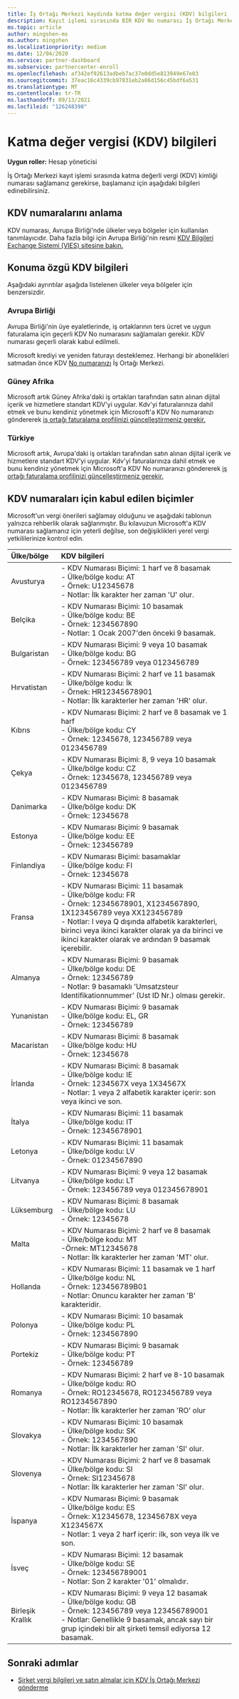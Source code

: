 ```yaml
---
title: İş Ortağı Merkezi kaydında katma değer vergisi (KDV) bilgileri
description: Kayıt işlemi sırasında BIR KDV No numarası İş Ortağı Merkezi, bu bilgiler başlamanıza yardımcı olur.
ms.topic: article
author: mingshen-ms
ms.author: mingshen
ms.localizationpriority: medium
ms.date: 12/04/2020
ms.service: partner-dashboard
ms.subservice: partnercenter-enroll
ms.openlocfilehash: af342ef92613adbeb7ac37e0dd5e813949e67e03
ms.sourcegitcommit: 37eac16c4339cb97831eb2a86d156c45bdf6a531
ms.translationtype: MT
ms.contentlocale: tr-TR
ms.lasthandoff: 09/13/2021
ms.locfileid: "126248398"
---
```

# <a name="value-added-tax-vat-information"></a>Katma değer vergisi (KDV) bilgileri

**Uygun roller:** Hesap yöneticisi


İş Ortağı Merkezi kayıt işlemi sırasında katma değerli vergi (KDV) kimliği numarası sağlamanız gerekirse, başlamanız için aşağıdaki bilgileri edinebilirsiniz.

## <a name="understanding-vat-numbers"></a>KDV numaralarını anlama

KDV numarası, Avrupa Birliği'nde ülkeler veya bölgeler için kullanılan tanımlayıcıdır. Daha fazla bilgi için Avrupa Birliği'nin resmi [KDV Bilgileri Exchange Sistemi (VIES) sitesine bakın.](http://ec.europa.eu/taxation_customs/vies/vieshome.do)

## <a name="location-specific-vat-information"></a>Konuma özgü KDV bilgileri

Aşağıdaki ayrıntılar aşağıda listelenen ülkeler veya bölgeler için benzersizdir.

### <a name="european-union"></a>Avrupa Birliği

Avrupa Birliği'nin üye eyaletlerinde, iş ortaklarının ters ücret ve uygun faturalama için geçerli KDV No numarasını sağlamaları gerekir. KDV numarası geçerli olarak kabul edilmeli.

Microsoft krediyi ve yeniden faturayı desteklemez. Herhangi bir abonelikleri satmadan önce KDV [No numaranızı](organization-tax-info.md) İş Ortağı Merkezi.

### <a name="south-africa"></a>Güney Afrika

Microsoft artık Güney Afrika'daki iş ortakları tarafından satın alınan dijital içerik ve hizmetlere standart KDV'yi uygular. Kdv'yi faturalarınıza dahil etmek ve bunu kendiniz yönetmek için Microsoft'a KDV No numaranızı göndererek [iş ortağı faturalama profilinizi güncelleştirmeniz gerekir.](organization-tax-info.md)

### <a name="turkey"></a>Türkiye

Microsoft artık, Avrupa'daki iş ortakları tarafından satın alınan dijital içerik ve hizmetlere standart KDV'yi uygular. Kdv'yi faturalarınıza dahil etmek ve bunu kendiniz yönetmek için Microsoft'a KDV No numaranızı göndererek [iş ortağı faturalama profilinizi güncelleştirmeniz gerekir.](organization-tax-info.md)

## <a name="accepted-formats-for-vat-numbers"></a>KDV numaraları için kabul edilen biçimler

Microsoft'un vergi önerileri sağlamay olduğunu ve aşağıdaki tablonun yalnızca rehberlik olarak sağlanmıştır. Bu kılavuzun Microsoft'a KDV numarası sağlamanız için yeterli değilse, son değişiklikleri yerel vergi yetkililerinize kontrol edin.

|Ülke/bölge | KDV bilgileri |
|:------------|:----------|
|Avusturya  |- KDV Numarası Biçimi: 1 harf ve 8 basamak<br/>- Ülke/bölge kodu: AT<br/>- Örnek: U12345678<br/>- Notlar: İlk karakter her zaman 'U' olur. |
|Belçika  |- KDV Numarası Biçimi: 10 basamak<br/>- Ülke/bölge kodu: BE<br/>- Örnek: 1234567890<br/>- Notlar: 1 Ocak 2007'den önceki 9 basamak. |
| Bulgaristan  |- KDV Numarası Biçimi: 9 veya 10 basamak<br/>- Ülke/bölge kodu: BG<br/>- Örnek: 123456789 veya 0123456789 |
| Hırvatistan |- KDV Numarası Biçimi: 2 harf ve 11 basamak<br/>- Ülke/bölge kodu: İk<br/>- Örnek: HR12345678901<br/>- Notlar: İlk karakterler her zaman 'HR' olur. |
|Kıbrıs |- KDV Numarası Biçimi: 2 harf ve 8 basamak ve 1 harf<br/>- Ülke/bölge kodu: CY<br/>- Örnek: 12345678, 123456789 veya 0123456789 |
|Çekya |- KDV Numarası Biçimi: 8, 9 veya 10 basamak<br/>- Ülke/bölge kodu: CZ<br/>- Örnek: 12345678, 123456789 veya 0123456789 |
| Danimarka |- KDV Numarası Biçimi: 8 basamak<br/>- Ülke/bölge kodu: DK<br/>- Örnek: 12345678<br/> |
|Estonya |- KDV Numarası Biçimi: 9 basamak<br/>- Ülke/bölge kodu: EE<br/>- Örnek: 123456789<br/> |
|Finlandiya |- KDV Numarası Biçimi: basamaklar<br/>- Ülke/bölge kodu: FI<br/>- Örnek: 12345678 |
|Fransa |- KDV Numarası Biçimi: 11 basamak<br/>- Ülke/bölge kodu: FR<br/>- Örnek: 12345678901, X1234567890, 1X123456789 veya XX123456789<br/>- Notlar: I veya Q dışında alfabetik karakterleri, birinci veya ikinci karakter olarak ya da birinci ve ikinci karakter olarak ve ardından 9 basamak içerebilir. |
|Almanya |- KDV Numarası Biçimi: 9 basamak<br/>- Ülke/bölge kodu: DE<br/>- Örnek: 123456789<br/>- Notlar: 9 basamaklı 'Umsatzsteur Identifikationnummer' (Ust ID Nr.) olması gerekir. |
|Yunanistan |- KDV Numarası Biçimi: 9 basamak<br/>- Ülke/bölge kodu: EL, GR<br/>- Örnek: 123456789 |
|Macaristan |- KDV Numarası Biçimi: 8 basamak<br/>- Ülke/bölge kodu: HU<br/>- Örnek: 12345678 |
|İrlanda |- KDV Numarası Biçimi: 8 basamak<br/>- Ülke/bölge kodu: IE<br/>- Örnek: 1234567X veya 1X34567X<br/>- Notlar: 1 veya 2 alfabetik karakter içerir: son veya ikinci ve son. |
|İtalya |- KDV Numarası Biçimi: 11 basamak<br/>- Ülke/bölge kodu: IT<br/>- Örnek: 12345678901 |
|Letonya |- KDV Numarası Biçimi: 11 basamak<br/>- Ülke/bölge kodu: LV<br/>- Örnek: 01234567890 |
|Litvanya |- KDV Numarası Biçimi: 9 veya 12 basamak<br/>- Ülke/bölge kodu: LT<br/>- Örnek: 123456789 veya 012345678901 |
|Lüksemburg |- KDV Numarası Biçimi: 8 basamak<br/>- Ülke/bölge kodu: LU<br/>- Örnek: 12345678 |
|Malta |- KDV Numarası Biçimi: 2 harf ve 8 basamak<br/>- Ülke/bölge kodu: MT</br>-Örnek: MT12345678<br/>- Notlar: İlk karakterler her zaman 'MT' olur. |
|Hollanda |- KDV Numarası Biçimi: 11 basamak ve 1 harf<br/>- Ülke/bölge kodu: NL<br/>- Örnek: 123456789B01<br/>- Notlar: Onuncu karakter her zaman 'B' karakteridir. |
|Polonya |- KDV Numarası Biçimi: 10 basamak<br/>- Ülke/bölge kodu: PL<br/>- Örnek: 1234567890 |
|Portekiz |- KDV Numarası Biçimi: 9 basamak<br/>- Ülke/bölge kodu: PT<br/>- Örnek: 123456789 |
|Romanya |- KDV Numarası Biçimi: 2 harf ve 8-10 basamak<br/>- Ülke/bölge kodu: RO<br/>- Örnek: RO12345678, RO123456789 veya RO1234567890<br/>- Notlar: İlk karakterler her zaman 'RO' olur |
|Slovakya |- KDV Numarası Biçimi: 10 basamak<br/>- Ülke/bölge kodu: SK<br/>- Örnek: 1234567890<br/>- Notlar: İlk karakterler her zaman 'SI' olur. |
|Slovenya |- KDV Numarası Biçimi: 2 harf ve 8 basamak<br/>- Ülke/bölge kodu: SI<br/>- Örnek: SI12345678<br/>- Notlar: İlk karakterler her zaman 'SI' olur. |
|İspanya |- KDV Numarası Biçimi: 9 basamak<br/>- Ülke/bölge kodu: ES<br/>- Örnek: X12345678, 12345678X veya X1234567X<br/>- Notlar: 1 veya 2 harf içerir: ilk, son veya ilk ve son. |
|İsveç |- KDV Numarası Biçimi: 12 basamak<br/>- Ülke/bölge kodu: SE<br/>- Örnek: 123456789001<br/>- Notlar: Son 2 karakter '01' olmalıdır. |
|Birleşik Krallık |- KDV Numarası Biçimi: 9 veya 12 basamak<br/>- Ülke/bölge kodu: GB<br/>- Örnek: 123456789 veya 123456789001<br/>- Notlar: Genellikle 9 basamak, ancak sayı bir grup içindeki bir alt şirketi temsil ediyorsa 12 basamak. |

## <a name="next-steps"></a>Sonraki adımlar

- [Şirket vergi bilgileri ve satın almalar için KDV İş Ortağı Merkezi gönderme](organization-tax-info.md)
